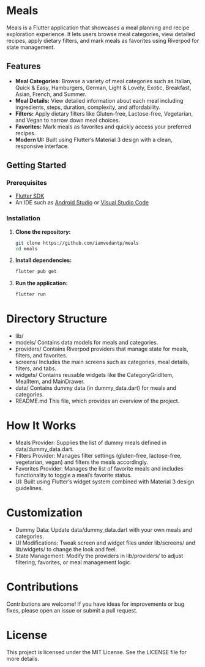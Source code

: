# Meals

Meals is a Flutter application that showcases a meal planning and recipe exploration experience. It lets users browse meal categories, view detailed recipes, apply dietary filters, and mark meals as favorites using Riverpod for state management.

## Features

- **Meal Categories:** Browse a variety of meal categories such as Italian, Quick & Easy, Hamburgers, German, Light & Lovely, Exotic, Breakfast, Asian, French, and Summer.
- **Meal Details:** View detailed information about each meal including ingredients, steps, duration, complexity, and affordability.
- **Filters:** Apply dietary filters like Gluten-free, Lactose-free, Vegetarian, and Vegan to narrow down meal choices.
- **Favorites:** Mark meals as favorites and quickly access your preferred recipes.
- **Modern UI:** Built using Flutter’s Material 3 design with a clean, responsive interface.

## Getting Started

### Prerequisites

- [Flutter SDK](https://flutter.dev/docs/get-started/install)
- An IDE such as [Android Studio](https://developer.android.com/studio) or [Visual Studio Code](https://code.visualstudio.com/)

### Installation

1. **Clone the repository:**

   ```sh
   git clone https://github.com/iamvedantp/meals
   cd meals

   ```

2. **Install dependencies:**

   ```sh
   flutter pub get

   ```

3. **Run the application:**

   ```sh
   flutter run
   ```

# Directory Structure

- lib/
- models/
  Contains data models for meals and categories.
- providers/
  Contains Riverpod providers that manage state for meals, filters, and favorites.
- screens/
  Includes the main screens such as categories, meal details, filters, and tabs.
- widgets/
  Contains reusable widgets like the CategoryGridItem, MealItem, and MainDrawer.
- data/
  Contains dummy data (in dummy_data.dart) for meals and categories.
- README.md
  This file, which provides an overview of the project.

# How It Works

- Meals Provider: Supplies the list of dummy meals defined in data/dummy_data.dart.
- Filters Provider: Manages filter settings (gluten-free, lactose-free, vegetarian, vegan) and filters the meals accordingly.
- Favorites Provider: Manages the list of favorite meals and includes functionality to toggle a meal’s favorite status.
- UI: Built using Flutter’s widget system combined with Material 3 design guidelines.

# Customization

- Dummy Data: Update data/dummy_data.dart with your own meals and categories.
- UI Modifications: Tweak screen and widget files under lib/screens/ and lib/widgets/ to change the look and feel.
- State Management: Modify the providers in lib/providers/ to adjust filtering, favorites, or meal management logic.

# Contributions

Contributions are welcome! If you have ideas for improvements or bug fixes, please open an issue or submit a pull request.

# License

This project is licensed under the MIT License. See the LICENSE file for more details.
